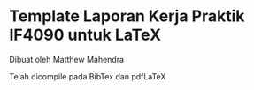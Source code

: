 # Template Laporan Kerja Praktik IF4090 untuk LaTeX

Dibuat oleh Matthew Mahendra

Telah dicompile pada BibTex dan pdfLaTeX